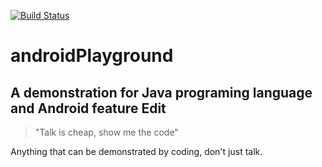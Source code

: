 [![Build Status](https://travis-ci.org/nutshellfool/androidPlayground.svg?branch=master)](https://travis-ci.org/nutshellfool/androidPlayground)
# androidPlayground
## A demonstration for Java programing language and Android feature Edit
> "Talk is cheap, show me the code"  

Anything that can be demonstrated by coding, don't just talk.

